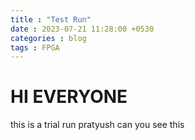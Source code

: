 ```yaml
---
title : "Test Run"
date : 2023-07-21 11:28:00 +0530
categories : blog
tags : FPGA
---
```


# HI EVERYONE
this is a trial run pratyush can you see this